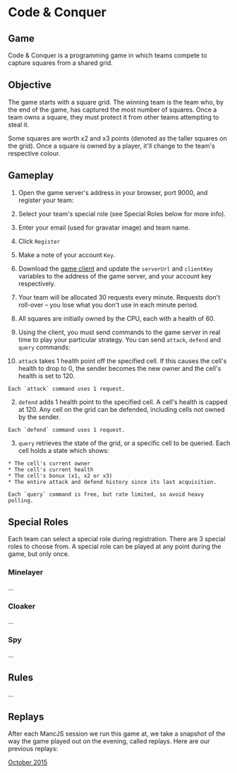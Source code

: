 # Code & Conquer

## Game
Code & Conquer is a programming game in which teams compete to capture squares from a shared grid.

## Objective

The game starts with a square grid. The winning team is the team who, by the end of the game, has captured the most number of squares. Once a team owns a square, they must protect it from other teams attempting to steal it.

Some squares are worth x2 and x3 points (denoted as the taller squares on the grid). Once a square is owned by a player, it'll change to the team's respective colour.

## Gameplay

1. Open the game server's address in your browser, port 9000, and register your team:

  1. Select your team's special role (see Special Roles below for more info).

  2. Enter your email (used for gravatar image) and team name.

  3. Click `Register`

  4. Make a note of your account `Key`.

2. Download the [game client](#) and update the `serverUrl` and `clientKey` variables to the address of the game server, and your account key respectively.

3. Your team will be allocated 30 requests every minute. Requests don't roll-over – you lose what you don't use in each minute period.

4. All squares are initially owned by the CPU, each with a health of 60.

5. Using the client, you must send commands to the game server in real time to play your particular strategy. You can send `attack`, `defend` and `query` commands:

  1. `attack` takes 1 health point off the specified cell. If this causes the cell's health to drop to 0, the sender becomes the new owner and the cell's health is set to 120.

    Each `attack` command uses 1 request.

  2. `defend` adds 1 health point to the specified cell. A cell's health is capped at 120. Any cell on the grid can be defended, including cells not owned by the sender.

    Each `defend` command uses 1 request.

  3. `query` retrieves the state of the grid, or a specific cell to be queried. Each cell holds a state which shows:

    * The cell's current owner
    * The cell's current health
    * The cell's bonux (x1, x2 or x3)
    * The entire attack and defend history since its last acquisition.

    Each `query` command is free, but rate limited, so avoid heavy polling.

## Special Roles

Each team can select a special role during registration. There are 3 special roles to choose from. A special role can be played at any point during the game, but only once.

### Minelayer
...

### Cloaker
...

### Spy
...

## Rules

...

## Replays

After each MancJS session we run this game at, we take a snapshot of the way the game played out on the evening, called replays. Here are our previous replays:

[October 2015](http://mancjs.com/code-and-conquer/october-2015/replay.html)